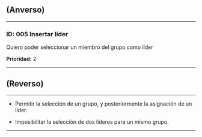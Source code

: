 ## (Anverso)

---

### **ID:** 005 **Insertar líder**

Quiero poder seleccionar un miembro del grupo como líder

**Prioridad:** 2

---

## (Reverso)

---

* Permitir la selección de un grupo, y posteriormente la asignación de un líder.

* Imposibilitar la selección de dos líderes para un mismo grupo.

---
